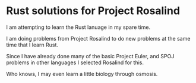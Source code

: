 Rust solutions for Project Rosalind
===================================

I am attempting to learn the Rust lanuage in my spare time.

I am doing problems from Project Rosalind to do new problems at the same time that I learn Rust.

Since I have already done many of the basic Project Euler, and SPOJ problems in other languages I selected Rosalind for this.

Who knows, I may even learn a little biology through osmosis.
